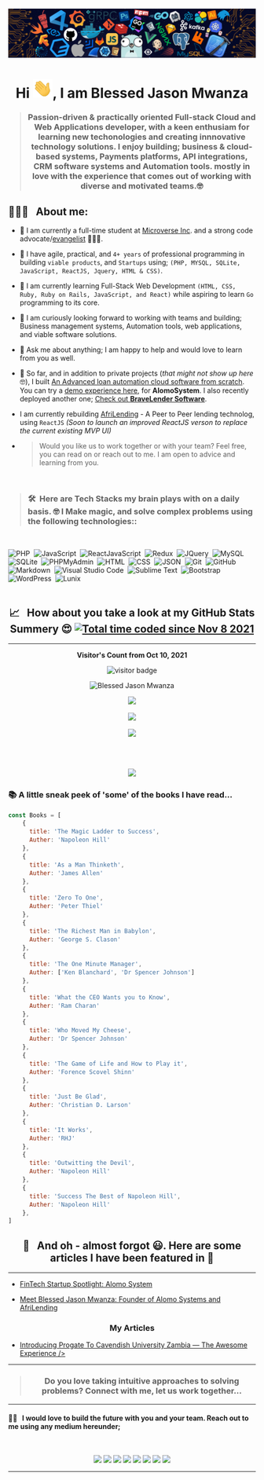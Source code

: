<p align="center"><img src="languages-header.png"></p>

<h1 align="center">Hi <img src="wave.gif" width="40px">, I am Blessed Jason Mwanza </h1>

> ### <p align="center" width="150px">Passion-driven & practically oriented Full-stack Cloud and Web Applications developer, with a keen enthusiam for learning new techonologies and creating innnovative technology solutions.  I enjoy building; business & cloud-based systems, Payments platforms, API integrations, CRM software systems and Automation tools. mostly in love with the experience that comes out of working with diverse and motivated teams.🤓 </p>



<h2> 👨🏻‍💻 &nbsp; About me:</h2> 

- 🔭 I am currently a full-time student at [Microverse Inc](https://www.microverse.org/?grsf=kvpb2j). and a strong code advocate/[evangelist](https://facebook.com/compoundCode) 👨🏻‍💻.
- 🔭 I have agile, practical, and ```4+ years``` of professional programming in building ```viable products```, and ```Startups``` using; ```(PHP, MYSQL, SQLite, JavaScript, ReactJS, Jquery, HTML & CSS)```.
- 🌱 I am currently learning Full-Stack Web Development ```(HTML, CSS, Ruby, Ruby on Rails, JavaScript, and React)``` while aspiring to learn ```Go``` programming to its core.
- 👯 I am curiously looking forward to working with teams and building; Business management systems, Automation tools, web applications, and viable software solutions.
- 💬 Ask me about anything; I am happy to help and would love to learn from you as well.
- 📄 So far, and in addition to private projects (_that might not show up here_ 🤓), I built [An Advanced loan automation cloud software from scratch](https://bongohive.co.zm/startup-spotlight-alomo-system/). You can try a [ demo experience here](https://AlomoSystem.com/demo), for **AlomoSystem**. I also recently deployed another one; [Check out **BraveLender Software**](https://bravelender.com).
- I am currently rebuilding [AfriLending](https://afrilending.com) - A Peer to Peer lending technolog, using ```ReactJS``` _(Soon to launch an improved ReactJS verson to replace the current existing MVP UI)_

- > Would you like us to work together or with your team? Feel free, you can read on or reach out to me. I am open to advice and learning from you.

<br>

> ### 🛠 &nbsp;Here are Tech Stacks my brain plays with on a daily basis. 🤓 I Make magic, and solve complex problems using the following technologies::

<br>

![PHP](https://img.shields.io/badge/-PHP-05122A?style=flat&logo=php&logoColor=777BB4)&nbsp;
![JavaScript](https://img.shields.io/badge/-JavaScript-05122A?style=flat&logo=javascript)&nbsp;
![ReactJavaScript](https://img.shields.io/badge/-ReactJS-05122A?style=flat&logo=react)&nbsp;
![Redux](https://img.shields.io/badge/-Redux-563D7C?style=flat&logo=redux)&nbsp;
![JQuery](https://img.shields.io/badge/-JQuery-05122A?style=flat&logo=Jquery)&nbsp;
![MySQL](https://img.shields.io/badge/-MySQL-05122A?style=flat&logo=mysql&logoColor=4479A1)&nbsp;
![SQLite](https://img.shields.io/badge/-SQLite-05122A?style=flat&logo=sqlite&logoColor=02569B)&nbsp;
![PHPMyAdmin](https://img.shields.io/badge/-PHPMyAdmin-05122A?style=flat&logo=phpmyadmin)&nbsp;
![HTML](https://img.shields.io/badge/-HTML-05122A?style=flat&logo=HTML5)&nbsp;
![CSS](https://img.shields.io/badge/-CSS-05122A?style=flat&logo=CSS3&logoColor=1572B6)&nbsp;
![JSON](https://img.shields.io/badge/-JSON-05122A?style=flat&logo=json&logoColor=000000)&nbsp;
![Git](https://img.shields.io/badge/-Git-05122A?style=flat&logo=git)&nbsp;
![GitHub](https://img.shields.io/badge/-GitHub-05122A?style=flat&logo=github)&nbsp;
![Markdown](https://img.shields.io/badge/-Markdown-05122A?style=flat&logo=markdown)&nbsp;
![Visual Studio Code](https://img.shields.io/badge/-Visual%20Studio%20Code-05122A?style=flat&logo=visual-studio-code&logoColor=007ACC)&nbsp;
![Sublime Text](https://img.shields.io/badge/-Sublime%20Text-05122A?style=flat&logo=sublime-text&logoColor=FF9800)&nbsp;
![Bootstrap](https://img.shields.io/badge/-Bootstrap-05122A?style=flat&logo=bootstrap&logoColor=563D7C)&nbsp;
![WordPress](https://img.shields.io/badge/-Wordpress-05122A?style=flat&logo=wordpress&logoColor=563D7C)&nbsp;
![Lunix](https://img.shields.io/badge/-linux-FF9800?style=flat&logo=linux&logoColor=FFFFFF)&nbsp;
<br>
<br>

<h2 align="center"> 📈  &nbsp; How about you take a look at my GitHub Stats Summery 😍 
  <a title="Total time coded since Nov 8 2021"
     href="https://wakatime.com/@864184a7-6c2d-4518-bd00-febaed795ec4"><img src="https://wakatime.com/badge/user/864184a7-6c2d-4518-bd00-febaed795ec4.svg" alt="Total time coded since Nov 8 2021" /></a>
</h2>

<hr>
<p align="center"><b>Visitor's Count from Oct 10, 2021</b></p>
<p align="center"><img src="https://profile-counter.glitch.me/%7Bblessedjasonmwanza%7D/count.svg" alt="visitor badge"/></p>

<p align="center">
<img height="180em" src="https://github-readme-stats.vercel.app/api/top-langs/?username=blessedjasonmwanza&hide=less,scss,hack&show_icons=true&theme=chartreuse-dark&layout=compact&langs_count=8" alt="Blessed Jason Mwanza" />
</p>

<p align="center"><img src="https://github-readme-stats.vercel.app/api/wakatime?username=blessedjasonmwanza&layout=compact&theme=chartreuse-dark&hide_border=true&custom_title=Weekly%20wakatime%20stats"></p>

<p align="center" ><img src="https://github-readme-stats.vercel.app/api?username=blessedjasonmwanza&count_private=true&count_public=true&show_icons=true&&theme=chartreuse-dark&include_all_commits=true">
</p> 

<p align="center" ><img src="https://github-readme-streak-stats.herokuapp.com?user=blessedjasonmwanza&theme=chartreuse-dark"></p>
<br>
<p align="center">
  <br>
    <img src="https://activity-graph.herokuapp.com/graph?username=blessedjasonmwanza&theme=chartreuse-dark">
</p>

<h3> 📚 A little sneak peek of 'some' of the books I have read...</h3>


```javascript
const Books = [
    {
      title: 'The Magic Ladder to Success',
      Auther: 'Napoleon Hill'
    },
    {
      title: 'As a Man Thinketh',
      Auther: 'James Allen'
    },
    {
      title: 'Zero To One',
      Auther: 'Peter Thiel'
    },
    {
      title: 'The Richest Man in Babylon',
      Auther: 'George S. Clason'
    },
    {
      title: 'The One Minute Manager',
      Auther: ['Ken Blanchard', 'Dr Spencer Johnson']
    },
    {
      title: 'What the CEO Wants you to Know',
      Auther: 'Ram Charan'
    },
    {
      title: 'Who Moved My Cheese',
      Auther: 'Dr Spencer Johnson'
    },
    {
      title: 'The Game of Life and How to Play it',
      Auther: 'Forence Scovel Shinn'
    },
    {
      title: 'Just Be Glad',
      Auther: 'Christian D. Larson'
    },
    {
      title: 'It Works',
      Auther: 'RHJ'
    },
    {
      title: 'Outwitting the Devil',
      Auther: 'Napoleon Hill'
    },
    {
      title: 'Success The Best of Napoleon Hill',
      Auther: 'Napoleon Hill'
    },
]
```
<h2 align="center"> 📰  &nbsp; And oh - almost forgot 😃. Here are some articles I have been featured in 📖 </h2>
<hr>

- [FinTech Startup Spotlight: Alomo System](https://bongohive.co.zm/startup-spotlight-alomo-system/)

- [Meet Blessed Jason Mwanza: Founder of Alomo Systems and AfriLending](https://theafricandreamsl.com/meet-blessed-jason-mwanza-founder-of-alomo-systems-and-afrilending/)

 <h3  align="center"> My Articles</h3>
 
- [Introducing Progate To Cavendish University Zambia — The Awesome Experience /> ](https://dev.to/mwanzabj/progate-code-community-in-zambia-cavendish-university-14cd)

<hr>


> <h3 align="center">Do you love taking intuitive approaches to solving problems? Connect with me, let us work together...</h3>


<hr>

#### 🤝🏻  &nbsp; I would love to build the future with you and your team. Reach out to me using any medium hereunder;
<br>

<p align="center">
<a href="https://www.linkedin.com/in/blessedjasonmwanza/"><img src="https://img.shields.io/badge/blessedjasonmwanza-0077B5?style=for-the-badge&logo=Linkedin&logoColor=white"/></a>
 <a href="https://angel.co/u/blessedjasonmwanza"><img src="https://img.shields.io/badge/blessedjasonmwanza-c3c3c3?style=for-the-badge&logo=Angellist&logoColor=black"/></a>
<a href="mailto:mwanzabj@gmail.com"><img src="https://img.shields.io/badge/-mwanzabj@gmail.com-D14836?style=for-the-badge&logo=Gmail&logoColor=white"/></a>
<a href="https://twitter.com/mwanzabj"><img src="https://img.shields.io/badge/-mwanzabj-1DA1F2?style=for-the-badge&logo=twitter&logoColor=white"/></a>
<a href="https://medium.com/@mwanzabj"><img src="https://img.shields.io/badge/-@mwanzabj-3db399?style=for-the-badge&logo=medium&logoColor=white"/></a>
<a href="https://instagram.com/mwanzabj"><img src="https://img.shields.io/badge/-mwanzabj-E4405F?style=for-the-badge&logo=Instagram&logoColor=white"/></a>
<a href="https://facebook.com/blessedjasonmwanza"><img src="https://img.shields.io/badge/-Blessed%20Jason%20Mwanza-1877F2?style=for-the-badge&logo=facebook&logoColor=white"/></a>
<a href="https://www.youtube.com/channel/UCarmzp5wfUxvCGScIwJZNfg"><img src="https://img.shields.io/badge/-Blessed%20Jason%20Mwanza-cc0000?style=for-the-badge&logo=youtube&logoColor=white"/></a>

</p>

---
